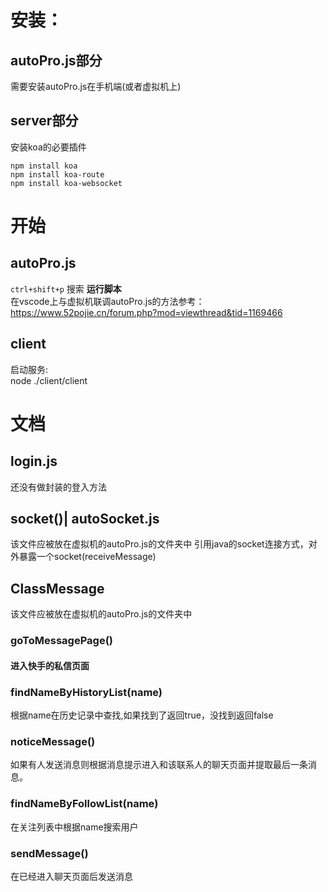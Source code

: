# 安装： #
## autoPro.js部分 ##
需要安装autoPro.js在手机端(或者虚拟机上)
## server部分 ##
安装koa的必要插件
```
npm install koa
npm install koa-route
npm install koa-websocket
```

# 开始 #
## autoPro.js ##
```ctrl+shift+p``` 搜索 <b>运行脚本</b><br>
在vscode上与虚拟机联调autoPro.js的方法参考：https://www.52pojie.cn/forum.php?mod=viewthread&tid=1169466
## client ##
 启动服务:<br>
node ./client/client

# 文档 #
## login.js
还没有做封装的登入方法
## socket()| autoSocket.js
该文件应被放在虚拟机的autoPro.js的文件夹中
引用java的socket连接方式，对外暴露一个socket(receiveMessage)
## ClassMessage
该文件应被放在虚拟机的autoPro.js的文件夹中
### goToMessagePage()
#### 进入快手的私信页面
### findNameByHistoryList(name)
根据name在历史记录中查找,如果找到了返回true，没找到返回false

### noticeMessage()
如果有人发送消息则根据消息提示进入和该联系人的聊天页面并提取最后一条消息。

### findNameByFollowList(name)
在关注列表中根据name搜索用户

### sendMessage()
在已经进入聊天页面后发送消息







